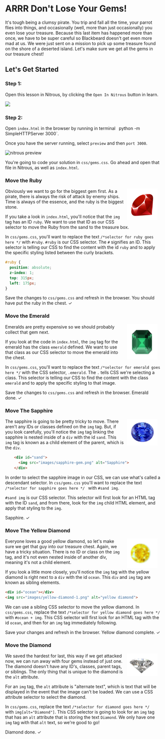 # ARRR Don't Lose Your Gems!

It's tough being a clumsy pirate. You trip and fall all the time, your parrot flies into things, and occasionally (well, more than just occasionally) you even lose your treasure. Because this last item has happened more than once, we have to be super careful so Blackbeard doesn't get even more mad at us. We were just sent on a mission to pick up some treasure found on the shore of a deserted island. Let's make sure we get all the gems in our treasure chest!


## Let's Get Started

### Step 1:

Open this lesson in Nitrous, by clicking the `Open In Nitrous` button in learn.

<img src="https://s3.amazonaws.com/after-school-assets/open-in-nitrous.png">

### Step 2:

Open `index.html` in the browser by running in terminal ` `python -m SimpleHTTPServer 3000`. 

Once you have the server running, select `preview` and then `port 3000`.

<img src="https://s3.amazonaws.com/after-school-assets/nitrous-preview.png" alt="nitrous preview">

You're going to code your solution in `css/gems.css`. Go ahead and open that file in Nitrous, as well as `index.html`.

### Move the Ruby

<img src="images/ruby-gem.png" align="right" width="100px" hspace="10">

Obviously we want to go for the biggest gem first. As a pirate, there is always the risk of attack by enemy ships. Time is always of the essence, and the ruby is the biggest stone. 

If you take a look in `index.html`, you'll notice that the `img` tag has an ID `ruby`. We want to use that ID as our CSS selector to move the Ruby from the sand to the treasure box.

In `css/gems.css`, you'll want to replace the text `/*selector for ruby goes here */` with `#ruby`. `#ruby` is our CSS selector. The `#` signifies an ID. This selector is telling our CSS to find the content with the id `ruby` and to apply the specific styling listed between the curly brackets.

```css
#ruby {
  position: absolute;
  z-index: 1;
  top: 315px;
  left: 175px;
}
```

Save the changes to `css/gems.css` and refresh in the browser. You should have put the ruby in the chest. &#10003;

### Move the Emerald

<img src="images/emerald-gem.png" align="right" width="100px" hspace="10">

Emeralds are pretty expensive so we should probably collect that gem next.

If you look at the code in `index.html`, the `img` tag for the emerald has the class `emerald` defined. We want to use that class as our CSS selector to move the emerald into the chest.

In `css/gems.css`, you'll want to replace the text `/*selector for emerald goes here */` with the CSS selector, `.emerald`. The `.` tells CSS we're selecting a class. This selector is telling our CSS to find the content with the class `emerald` and to apply the specific styling to that image.

Save the changes to `css/gems.css` and refresh in the browser. Emerald done. &#10003;


### Move The Sapphire

<img src="images/sapphire-gem.png" align="right" width="100px" hspace="10">

The sapphire is going to be pretty tricky to move. There aren't any IDs or classes defined on the `img` tag. But, if you look carefully, you'll notice the `img` tag linking the sapphire is nested inside of a `div` with the id `sand`. This `img` tag is known as a child element of the parent, which is the `div`. 

```html
    <div id="sand">
      <img src="images/sapphire-gem.png" alt="Sapphire">
    </div>

```

In order to select the sapphire image in our CSS, we can use what's called a descendant selector. In `css/gems.css` you'll want to replace the text `/*selector for sapphire goes here */ ` with `#sand img`. 

`#sand img` is our CSS selector. This selector will first look for an HTML tag with the ID `sand`, and from there, look for the `img` child HTML element, and apply that styling to the `img`.

Sapphire.  &#10003;

### Move The Yellow Diamond

<img src="images/yellow-diamond-1.png" align="right" width="100px" hspace="10">

Everyone loves a good yellow diamond, so let's make sure we get that guy into our treasure chest. Again, we have a tricky situation. There is no ID or class on the `img` tag, and it's not even nested inside of another div, meaning it's not a child element. 

If you look a little more closely, you'll notice the `img` tag with the yellow diamond is right next to a `div` with the id `ocean`. This `div` and `img` tag are known as sibling elements.

```html
<div id="ocean"></div>
<img src="images/yellow-diamond-1.png" alt="yellow diamond">
```

We can use a sibling CSS selector to move the yellow diamond. In `css/gems.css`, replace the text `/*selector for yellow diamond goes here */ ` with `#ocean + img`. This CSS selector will first look for an HTML tag with the id `ocean`, and then for an `img` tag immediately following. 

Save your changes and refresh in the browser. Yellow diamond complete. &#10003;

### Move the Diamond

<img src="images/diamond-gem.png" align="right" width="100px" hspace="10">


We saved the hardest for last, this way if we get attacked now, we can run away with four gems instead of just one. The diamond doesn't have any ID's, classes, parent tags, or siblings. The only thing that is unique to the diamond is the `alt` attribute. 

For an `img` tag, the `alt` attribute is "alternate text", which is text that will be displayed in the event that the image can't be loaded. We can use a CSS attribute selector to select the diamond.

In `css/gems.css`, replace the text `/*selector for diamond goes here */ ` with `img[alt="Diamond"]`. This CSS selector is going to look for an `img` tag that has an `alt` attribute that is storing the text `Diamond`. We only have one `img` tag with that `alt` text, so we're good to go!

Diamond done.  &#10003; 
